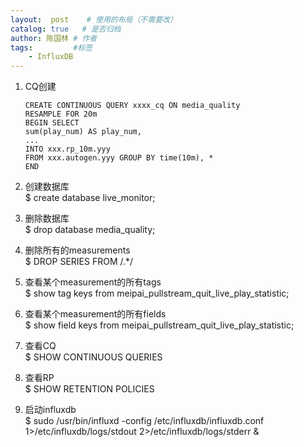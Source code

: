 ```yaml
---
layout:  post    # 使用的布局（不需要改）
catalog: true   # 是否归档
author: 陈国林 # 作者
tags:         #标签
    - InfluxDB
---
```


1. CQ创建
   ```
   CREATE CONTINUOUS QUERY xxxx_cq ON media_quality 
   RESAMPLE FOR 20m 
   BEGIN SELECT 
   sum(play_num) AS play_num, 
   ... 
   INTO xxx.rp_10m.yyy 
   FROM xxx.autogen.yyy GROUP BY time(10m), * 
   END
   ```

2. 创建数据库  
   $ create database live_monitor;
    
3. 删除数据库  
   $ drop database media_quality;

4. 删除所有的measurements  
   $ DROP SERIES FROM /.*/

5. 查看某个measurement的所有tags  
   $ show tag keys from meipai_pullstream_quit_live_play_statistic;

6. 查看某个measurement的所有fields  
   $ show field keys from meipai_pullstream_quit_live_play_statistic;

7. 查看CQ  
   $ SHOW CONTINUOUS QUERIES

8. 查看RP  
   $ SHOW RETENTION POLICIES

9. 启动influxdb  
   $ sudo /usr/bin/influxd -config /etc/influxdb/influxdb.conf 1>/etc/influxdb/logs/stdout 2>/etc/influxdb/logs/stderr &
